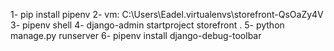 1- pip install pipenv
2- vm: C:\Users\Eadel\.virtualenvs\storefront-QsOaZy4V
3- pipenv shell
4- django-admin startproject storefront .
5- python manage.py runserver 
6- pipenv install django-debug-toolbar
